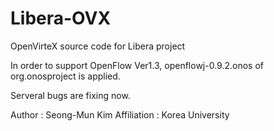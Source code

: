 # Libera-OVX
OpenVirteX source code for Libera project

In order to support OpenFlow Ver1.3, openflowj-0.9.2.onos of org.onosproject is applied.

Serveral bugs are fixing now.


Author : Seong-Mun Kim
Affiliation : Korea University

